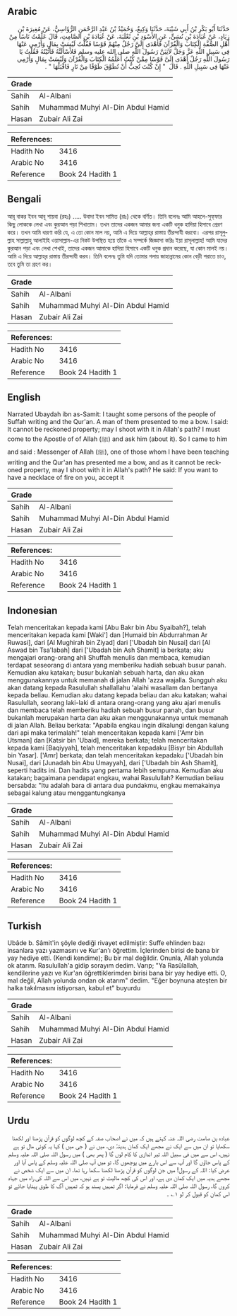 ## Arabic


<div dir="rtl" lang="ar" style={{fontSize:'larger',backgroundColor:'#f8f9fa',padding:20}}>
حَدَّثَنَا أَبُو بَكْرِ بْنُ أَبِي شَيْبَةَ، حَدَّثَنَا وَكِيعٌ، وَحُمَيْدُ بْنُ عَبْدِ الرَّحْمَنِ الرُّؤَاسِيُّ، عَنْ مُغِيرَةَ بْنِ زِيَادٍ، عَنْ عُبَادَةَ بْنِ نُسَىٍّ، عَنِ الأَسْوَدِ بْنِ ثَعْلَبَةَ، عَنْ عُبَادَةَ بْنِ الصَّامِتِ، قَالَ عَلَّمْتُ نَاسًا مِنْ أَهْلِ الصُّفَّةِ الْكِتَابَ وَالْقُرْآنَ فَأَهْدَى إِلَىَّ رَجُلٌ مِنْهُمْ قَوْسًا فَقُلْتُ لَيْسَتْ بِمَالٍ وَأَرْمِي عَنْهَا فِي سَبِيلِ اللَّهِ عَزَّ وَجَلَّ لآتِيَنَّ رَسُولَ اللَّهِ صلى الله عليه وسلم فَلأَسْأَلَنَّهُ فَأَتَيْتُهُ فَقُلْتُ يَا رَسُولَ اللَّهِ رَجُلٌ أَهْدَى إِلَىَّ قَوْسًا مِمَّنْ كُنْتُ أُعَلِّمُهُ الْكِتَابَ وَالْقُرْآنَ وَلَيْسَتْ بِمَالٍ وَأَرْمِي عَنْهَا فِي سَبِيلِ اللَّهِ ‏.‏ قَالَ ‏ "‏ إِنْ كُنْتَ تُحِبُّ أَنْ تُطَوَّقَ طَوْقًا مِنْ نَارٍ فَاقْبَلْهَا ‏"‏ ‏.‏
</div>
<div style={{backgroundColor:'#f8f9fa',padding:20, marginBottom: 10}}><table> <thead> <tr> <th>Grade</th> <th></th> </tr> </thead> <tbody> <tr><td>Sahih</td><td>Al-Albani</td></tr><tr><td>Sahih</td><td>Muhammad Muhyi Al-Din Abdul Hamid</td></tr><tr><td>Hasan</td><td>Zubair Ali Zai</td></tr></tbody></table><table> <thead> <tr> <th>References:</th> <th></th> </tr> </thead> <tbody><tr><td>Hadith No</td><td>3416</td></tr><tr><td>Arabic No</td><td>3416</td></tr><tr><td>Reference</td><td>Book 24 Hadith 1</td></tr></tbody></table></div>

## Bengali


<div dir="ltr" lang="bn" style={{fontSize:'larger',backgroundColor:'#f8f9fa',padding:20}}>
আবূ বাকর ইবন আবূ শায়বা (রহঃ) ..... উবাদা ইবন সামিত (রাঃ) থেকে বর্ণিত। তিনি বলেনঃ আমি আহলে-সুফ্‌ফার কিছু লোককে লেখা এবং কুরআন পড়া শিখাতাম। তখন তাদের একজন আমার জন্য একটি ধনুক হাদিয়া হিসাবে প্রেরণ করে। তখন আমি ধারণা করি যে, এ তো কোন মাল নয়, আমি এ দিয়ে আল্লাহ্‌র রাস্তায় তীরন্দাযী করবো। এরপর রাসূলুল্লাহ সাল্লাল্লাহু আলাইহি ওয়াসাল্লাম-এর নিকট উপস্থিত হয়ে তাঁকে এ সম্পর্কে জিজ্ঞাসা করিঃ ইয়া রাসূলাল্লাহ! আমি যাদের কুরআন পড়া এবং লেখা শেখাই, তাদের একজন আমাকে হাদিয়া হিসাবে একটি ধনুক প্রদান করেছে, যা কোন মালই নয়। আমি এ দিয়ে আল্লাহ্‌র রাস্তায় তীরন্দাযী করব। তিনি বলেনঃ তুমি যদি তোমার গলায় জাহান্নামের কোন বেড়ী পরাতে চাও, তবে তুমি তা গ্রহণ কর।
</div>
<div style={{backgroundColor:'#f8f9fa',padding:20, marginBottom: 10}}><table> <thead> <tr> <th>Grade</th> <th></th> </tr> </thead> <tbody> <tr><td>Sahih</td><td>Al-Albani</td></tr><tr><td>Sahih</td><td>Muhammad Muhyi Al-Din Abdul Hamid</td></tr><tr><td>Hasan</td><td>Zubair Ali Zai</td></tr></tbody></table><table> <thead> <tr> <th>References:</th> <th></th> </tr> </thead> <tbody><tr><td>Hadith No</td><td>3416</td></tr><tr><td>Arabic No</td><td>3416</td></tr><tr><td>Reference</td><td>Book 24 Hadith 1</td></tr></tbody></table></div>

## English


<div dir="ltr" lang="en" style={{fontSize:'larger',backgroundColor:'#f8f9fa',padding:20}}>
Narrated Ubaydah ibn as-Samit: I taught some persons of the people of Suffah writing and the Qur'an. A man of them presented to me a bow. I said: It cannot be reckoned property; may I shoot with it in Allah's path? I must come to the Apostle of of Allah (ﷺ) and ask him (about it). So I came to him and said : Messenger of Allah (ﷺ), one of those whom I have been teaching writing and the Qur'an has presented me a bow, and as it cannot be reckoned property, may I shoot with it in Allah's path? He said: If you want to have a necklace of fire on you, accept it
</div>
<div style={{backgroundColor:'#f8f9fa',padding:20, marginBottom: 10}}><table> <thead> <tr> <th>Grade</th> <th></th> </tr> </thead> <tbody> <tr><td>Sahih</td><td>Al-Albani</td></tr><tr><td>Sahih</td><td>Muhammad Muhyi Al-Din Abdul Hamid</td></tr><tr><td>Hasan</td><td>Zubair Ali Zai</td></tr></tbody></table><table> <thead> <tr> <th>References:</th> <th></th> </tr> </thead> <tbody><tr><td>Hadith No</td><td>3416</td></tr><tr><td>Arabic No</td><td>3416</td></tr><tr><td>Reference</td><td>Book 24 Hadith 1</td></tr></tbody></table></div>

## Indonesian


<div dir="ltr" lang="id" style={{fontSize:'larger',backgroundColor:'#f8f9fa',padding:20}}>
Telah menceritakan kepada kami [Abu Bakr bin Abu Syaibah?], telah menceritakan kepada kami [Waki'] dan [Humaid bin Abdurrahman Ar Ruwasi], dari [Al Mughirah bin Ziyad] dari ['Ubadah bin Nusai] dari [Al Aswad bin Tsa'labah] dari ['Ubadah bin Ash Shamit] ia berkata; aku mengajari orang-orang ahli Shuffah menulis dan membaca, kemudian terdapat seseorang di antara yang memberiku hadiah sebuah busur panah. Kemudian aku katakan; busur bukanlah sebuah harta, dan aku akan menggunakannya untuk memanah di jalan Allah 'azza wajalla. Sungguh aku akan datang kepada Rasulullah shallallahu 'alaihi wasallam dan bertanya kepada beliau. Kemudian aku datang kepada beliau dan aku katakan; wahai Rasulullah, seorang laki-laki di antara orang-orang yang aku ajari menulis dan membaca telah memberiku hadiah sebuah busur panah, dan busur bukanlah merupakan harta dan aku akan menggunakannya untuk memanah di jalan Allah. Beliau berkata: "Apabila engkau ingin dikalungi dengan kalung dari api maka terimalah!" telah menceritakan kepada kami ['Amr bin Utsman] dan [Katsir bin 'Ubaid], mereka berkata; telah menceritakan kepada kami [Baqiyyah], telah menceritakan kepadaku [Bisyr bin Abdullah bin Yasar]. ['Amr] berkata; dan telah menceritakan kepadaku ['Ubadah bin Nusai], dari [Junadah bin Abu Umayyah], dari ['Ubadah bin Ash Shamit], seperti hadits ini. Dan hadits yang pertama lebih sempurna. Kemudian aku katakan; bagaimana pendapat engkau, wahai Rasulullah? Kemudian beliau bersabda: "Itu adalah bara di antara dua pundakmu, engkau memakainya sebagai kalung atau menggantungkanya
</div>
<div style={{backgroundColor:'#f8f9fa',padding:20, marginBottom: 10}}><table> <thead> <tr> <th>Grade</th> <th></th> </tr> </thead> <tbody> <tr><td>Sahih</td><td>Al-Albani</td></tr><tr><td>Sahih</td><td>Muhammad Muhyi Al-Din Abdul Hamid</td></tr><tr><td>Hasan</td><td>Zubair Ali Zai</td></tr></tbody></table><table> <thead> <tr> <th>References:</th> <th></th> </tr> </thead> <tbody><tr><td>Hadith No</td><td>3416</td></tr><tr><td>Arabic No</td><td>3416</td></tr><tr><td>Reference</td><td>Book 24 Hadith 1</td></tr></tbody></table></div>

## Turkish


<div dir="ltr" lang="tr" style={{fontSize:'larger',backgroundColor:'#f8f9fa',padding:20}}>
Ubâde b. Sâmit'in şöyle dediği rivayet edilmiştir: Suffe ehlinden bazı insanlara yazı yazmasını ve Kur'an'ı öğrettim. İçlerinden birisi de bana bir yay hediye etti. (Kendi kendime); Bu bir mal değildir. Onunla, Allah yolunda ok atarım. Rasulullah'a gidip sorayım dedim. Varıp; "Ya Rasûlallah, kendilerine yazı ve Kur'an öğrettiklerimden birisi bana bir yay hediye etti. O, mal değil, Allah yolunda ondan ok atarım" dedim. "Eğer boynuna ateşten bir halka takılmasını istiyorsan, kabul et" buyurdu
</div>
<div style={{backgroundColor:'#f8f9fa',padding:20, marginBottom: 10}}><table> <thead> <tr> <th>Grade</th> <th></th> </tr> </thead> <tbody> <tr><td>Sahih</td><td>Al-Albani</td></tr><tr><td>Sahih</td><td>Muhammad Muhyi Al-Din Abdul Hamid</td></tr><tr><td>Hasan</td><td>Zubair Ali Zai</td></tr></tbody></table><table> <thead> <tr> <th>References:</th> <th></th> </tr> </thead> <tbody><tr><td>Hadith No</td><td>3416</td></tr><tr><td>Arabic No</td><td>3416</td></tr><tr><td>Reference</td><td>Book 24 Hadith 1</td></tr></tbody></table></div>

## Urdu


<div dir="rtl" lang="ur" style={{fontSize:'larger',backgroundColor:'#f8f9fa',padding:20}}>
عبادہ بن صامت رضی اللہ عنہ کہتے ہیں کہ میں نے اصحاب صفہ کے کچھ لوگوں کو قرآن پڑھنا اور لکھنا سکھایا تو ان میں سے ایک نے مجھے ایک کمان ہدیتہً دی، میں نے ( جی میں ) کہا یہ کوئی مال تو ہے نہیں، اس سے میں فی سبیل اللہ تیر اندازی کا کام لوں گا ( پھر بھی ) میں رسول اللہ صلی اللہ علیہ وسلم کے پاس جاؤں گا اور آپ سے اس بارے میں پوچھوں گا، تو میں آپ صلی اللہ علیہ وسلم کے پاس آیا اور عرض کیا: اللہ کے رسول! میں جن لوگوں کو قرآن پڑھنا لکھنا سکھا رہا تھا، ان میں سے ایک شخص نے مجھے ہدیہ میں ایک کمان دی ہے، اور اس کی کچھ مالیت تو ہے نہیں، میں اس سے اللہ کی راہ میں جہاد کروں گا، رسول اللہ صلی اللہ علیہ وسلم نے فرمایا: اگر تمہیں پسند ہو کہ تمہیں آگ کا طوق پہنایا جائے تو اس کمان کو قبول کر لو ۱؎ ۔
</div>
<div style={{backgroundColor:'#f8f9fa',padding:20, marginBottom: 10}}><table> <thead> <tr> <th>Grade</th> <th></th> </tr> </thead> <tbody> <tr><td>Sahih</td><td>Al-Albani</td></tr><tr><td>Sahih</td><td>Muhammad Muhyi Al-Din Abdul Hamid</td></tr><tr><td>Hasan</td><td>Zubair Ali Zai</td></tr></tbody></table><table> <thead> <tr> <th>References:</th> <th></th> </tr> </thead> <tbody><tr><td>Hadith No</td><td>3416</td></tr><tr><td>Arabic No</td><td>3416</td></tr><tr><td>Reference</td><td>Book 24 Hadith 1</td></tr></tbody></table></div>